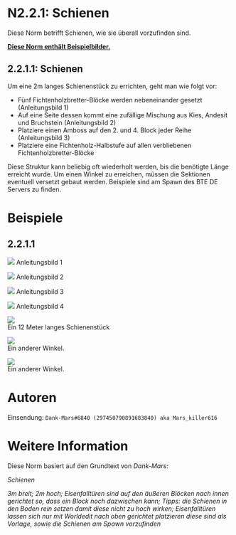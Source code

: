 # N2.2.1: Schienen

Diese Norm betrifft Schienen, wie sie überall vorzufinden sind.

**[Diese Norm enthält Beispielbilder.](#beispiele)**

## 2.2.1.1: Schienen
Um eine 2m langes Schienenstück zu errichten, geht man wie folgt vor:
* Fünf Fichtenholzbretter-Blöcke werden nebeneinander gesetzt (Anleitungsbild 1)
* Auf eine Seite dessen kommt eine zufällige Mischung aus Kies, Andesit und Bruchstein (Anleitungsbild 2)
* Platziere einen Amboss auf den 2. und 4. Block jeder Reihe (Anleitungsbild 3)
* Platziere eine Fichtenholz-Halbstufe auf allen verbliebenen Fichtenholzbretter-Blöcke

Diese Struktur kann beliebig oft wiederholt werden, bis die benötigte Länge erreicht wurde. Um einen Winkel zu erreichen, müssen die Sektionen eventuell versetzt gebaut werden. Beispiele sind am Spawn des BTE DE Servers zu finden.

# Beispiele

## 2.2.1.1

![](https://cdn.discordapp.com/attachments/707321226405871647/707323373507837962/2020-05-06_20.13.53.png)
Anleitungsbild 1

![](https://cdn.discordapp.com/attachments/707321226405871647/707323374430453800/2020-05-06_20.15.43.png)
Anleitungsbild 2

![](https://cdn.discordapp.com/attachments/707321226405871647/707323375621767239/2020-05-06_20.16.43.png)
Anleitungsbild 3

![](https://cdn.discordapp.com/attachments/707321226405871647/707323376515022868/2020-05-06_20.17.42.png)
Anleitungsbild 4

![](https://cdn.discordapp.com/attachments/707321226405871647/707321276276146256/2020-05-06_20.10.16.png)    
Ein 12 Meter langes Schienenstück

![](https://cdn.discordapp.com/attachments/707321226405871647/707321276792045598/2020-05-06_20.10.34.png)    
Ein anderer Winkel.

![](https://cdn.discordapp.com/attachments/707321226405871647/707321277559603260/2020-05-06_20.10.39.png)    
Ein anderer Winkel.

# Autoren

Einsendung: `Dank-Mars#6840 (297450790891683840) aka Mars_killer616`

# Weitere Information

Diese Norm basiert auf den Grundtext von _Dank-Mars_:

_Schienen_

_3m breit; 2m hoch; Eisenfalltüren sind auf den äußeren Blöcken nach innen gerichtet so, dass ein Block noch dazwischen kann; Tipps: die Schienen in den Boden rein setzen damit diese nicht zu hoch wirken; Eisenfalltüren lassen sich nur mit Worldedit nach oben gerichtet platzieren diese sind als Vorlage, sowie die Schienen am Spawn vorzufinden_